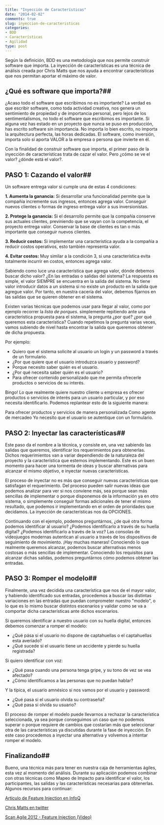 ```yaml
---
title: "Inyección de Características"
date: "2014-02-02"
comments: true
slug: inyeccion-de-caracteristicas
categories: 
- BDD
- Características
- Agilidad
type: post
---
```


Según la definición, BDD es una metodología que nos permite construir software que importa. La inyección de características es una técnica de análisis creada por Chris Matts que nos ayuda a encontrar características que nos permitan aportar el máximo de valor.

<!--more-->

## ¿Qué es software que importa?##

¿Acaso todo el software que escribimos no es importante? La verdad es que escribir software, como toda actividad creativa, nos genera un sentimiento de propiedad y de importancia personal, pero lejos de los sentimentalismos, no todo el software que escribimos es importante. Si alguna vez has estado en un proyecto que nunca se puso en producción, has escrito software sin importancia. No importa lo bien escrito, no importa la arquitectura perfecta, las horas dedicadas. El software, como inversión, importa solo si aporta VALOR a la empresa o persona que invierte en él.

Con la finalidad de construir software que importa, el primer paso de la inyección de características trata de cazar el valor. Pero ¿cómo se ve el valor? ¿dónde está el valor?.

## PASO 1: Cazando el valor##

Un software entrega valor si cumple una de estas 4 condiciones:

**1. Aumenta la ganancia:** Si desarrollar una funcionalidad permite que la compañía incremente sus ingresos, entonces agrega valor. Conseguir nuevos clientes o formas de ingreso entrega valor a sus inversionistas.

**2. Protege la ganancia:** Si el desarrollo permite que la compañía conserve sus actuales clientes, previniendo que se vayan con la competencia, el proyecto entrega valor. Conservar la base de clientes es tan o más importante que conseguir nuevos clientes.

**3. Reducir costos:** Si implementar una característica ayuda a la compañía a reducir costos operativos, esto también representa valor.

**4. Evitar costos:** Muy similar a la condición 3, si una característica evita totalmente incurrir en costos, entonces agrega valor.

Sabiendo como luce una característica que agrega valor, dónde debemos buscar dicho valor? ¿En las entradas o salidas del sistema? La respuesta es simple, el valor SIEMPRE se encuentra en la salida del sistema. No tiene valor introducir datos a un sistema si no existe un producto en la salida que agregue valor. Por tanto, en nuestra cacería del valor, debemos fijarnos en las salidas que se quieren obtener en el sistema.

Existen varias técnicas que podemos usar para llegar al valor, como por ejemplo recorrer la *lista de porques*. simplemente repitiendo ante una caracteristica propuesta para el sistema, la pregunta ¿por qué? ¿por qué queremos esta característica? Cuando repetimos la pregunta varias veces, vamos subiendo de nivel hasta encontrar la salida que queremos obtener de dicha propuesta.

Por ejemplo: 
- Quiero que el sistema solicite al usuario un login y un password a través de un formulario.
- ¿Por que quiere que el usuario introduzca usuario y password?
- Porque necesito saber quién es el usuario.
- ¿Por qué necesita saber quién es el usuario?
- Para ofrecer contenido personalizado que me permita ofrecerle productos o servicios de su interés.

Bingo! Lo que realmente quiere nuestro cliente u empresa es ofrecer productos o servicios de interés para un usuario particular, y por eso necesita identificarlo. Podemos replantear esto de la siguiente manera:

Para ofrecer productos y servicios de manera personalizada
Como agente de mercadeo
Yo necesito que el usuario se autentique con un formulario.

## PASO 2: Inyectar las características##

Este paso da el nombre a la técnica, y consiste en, una vez sabiendo las salidas que queremos, identificar los requerimientos para obtenerlas. Dichos requerimientos van a variar dependiendo de la naturaleza del proyecto y la característica que estemos implementando. Este es un buen momento para hacer una tormenta de ideas y buscar alternativas para alcanzar el mismo objetivo, e inyectar nuevas características. 

El proceso de inyectar no es más que conseguir nuevas características que satisfagan el requerimiento. Del proceso pueden salir nuevas ideas que podemos analizar para ver si nos conviene más, sea porque sean más sencillas de implementar o porque disponemos de la información ya en otro sistema, o simplemente conseguir formas adicionales de tener el mismo resultado, que podemos ir implementando en el orden de prioridades que decidamos. La inyección de características nos da OPCIONES.

Continuando con el ejemplo, podemos preguntárnos, ¿de qué otra forma podemos identificar al usuario? ¿Podemos identificarlo a través de su huella digital? ¿Podemos identificarlo a través de la voz? Las consolas de videojuegos modernas autentican al usuario a través de los dispositivos de seguimiento de movimiento. ¡Hay muchas maneras! Conociendo lo que realmente queremos alcanzar, podemos buscar alternativas menos costosas o más sencillas de implementar. Conociendo los requisitos para alcanzar dichas salidas, podemos preguntárnos cómo podemos obtener las entradas.

## PASO 3: Romper el modelo##

Finalmente, una vez decidida una característica que nos de el mayor valor, y habiendo identificado sus entradas, procedemos a buscar las distintas variaciones en las entradas que puedan comprometer nuestro "modelo", o lo que es lo mismo buscar distintos escenarios y validar como se va a comportar dicha características ante dichos escenarios.

Si queremos identificar a nuestro usuario con su huella digital, entonces debemos comenzar a romper el modelo:

- ¿Qué pása si el usuario no dispone de captahuellas o el captahuellas esta averiado?
- ¿Qué sucede si el usuario tiene un accidente y pierde su huella registrada?

Si quiero identificar con voz:

- ¿Qué pasa cuando una persona tenga gripe, y su tono de vez se vea afectado?
- ¿Cómo identificamos a las personas que no puedan hablar?

Y la típica, el usuario amnésico si nos vamos por el usuario y password:

- ¿Qué pasa si el usuario olvida su contraseña? 
- ¿Qué pasa si olvida su usuario? 

El proceso de romper el modelo puede llevarnos a rechazar la característica seleccionada, ya sea porque conseguimos un caso que no podemos superar o porque requiere de cambios que costarían más que seleccionar otra de las características ya discutidas durante la fase de inyección. En este caso procedemos a inyectar una alternativa y volvemos a intentar romper el modelo.

## Finalizando##

Bueno, una técnica más para tener en nuestra caja de herramientas ágiles, esta vez al momento del análisis. Durante su aplicación podemos combinar con otras técnicas como Mapeo de Impacto para identificar el valor, los participantes, las salidas y las características necesarias para obtenerlas. Algunos recursos para continuar:

[Artículo de Feature Injection en InfoQ](http://www.infoq.com/articles/feature-injection-success)

[Chris Matts en twitter](https://twitter.com/PapaChrisMatts)

[Scan Agile 2012 - Feature Injection (Video)](http://vimeo.com/40028722)
